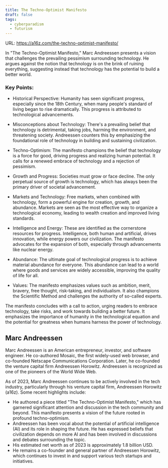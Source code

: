 ```yaml
---
title: The Techno-Optimist Manifesto
draft: false
tags:
  - cyberparadism
  - futurism
---
```


URL: https://a16z.com/the-techno-optimist-manifesto/

In "The Techno-Optimist Manifesto," Marc Andreessen presents a vision that challenges the prevailing pessimism surrounding technology. He argues against the notion that technology is on the brink of ruining everything, suggesting instead that technology has the potential to build a better world.

### Key Points:

- Historical Perspective: Humanity has seen significant progress, especially since the 18th Century, when many people's standard of living began to rise dramatically. This progress is attributed to technological advancements.

- Misconceptions about Technology: There's a prevailing belief that technology is detrimental, taking jobs, harming the environment, and threatening society. Andreessen counters this by emphasizing the foundational role of technology in building and sustaining civilization.

- Techno-Optimism: The manifesto champions the belief that technology is a force for good, driving progress and realizing human potential. It calls for a renewed embrace of technology and a rejection of pessimism.

- Growth and Progress: Societies must grow or face decline. The only perpetual source of growth is technology, which has always been the primary driver of societal advancement.

- Markets and Technology: Free markets, when combined with technology, form a powerful engine for creation, growth, and abundance. Markets are seen as the most effective way to organize a technological economy, leading to wealth creation and improved living standards.

- Intelligence and Energy: These are identified as the cornerstone resources for progress. Intelligence, both human and artificial, drives innovation, while energy powers our civilization. The manifesto advocates for the expansion of both, especially through advancements like nuclear energy.

- Abundance: The ultimate goal of technological progress is to achieve material abundance for everyone. This abundance can lead to a world where goods and services are widely accessible, improving the quality of life for all.

- Values: The manifesto emphasizes values such as ambition, merit, bravery, free thought, risk-taking, and individualism. It also champions the Scientific Method and challenges the authority of so-called experts.

The manifesto concludes with a call to action, urging readers to embrace technology, take risks, and work towards building a better future. It emphasizes the importance of humanity in the technological equation and the potential for greatness when humans harness the power of technology.

## Marc Andreessen

Marc Andreessen is an American entrepreneur, investor, and software engineer. He co-authored Mosaic, the first widely-used web browser, and co-founded Netscape Communications Corporation. Later, he co-founded the venture capital firm Andreessen Horowitz. Andreessen is recognized as one of the pioneers of the World Wide Web.

As of 2023, Marc Andreessen continues to be actively involved in the tech industry, particularly through his venture capital firm, Andreessen Horowitz (a16z). Some recent highlights include:

- He authored a piece titled "The Techno-Optimist Manifesto," which has garnered significant attention and discussion in the tech community and beyond. This manifesto presents a vision of the future rooted in profound techno-optimism.
- Andreessen has been vocal about the potential of artificial intelligence (AI) and its role in shaping the future. He has expressed beliefs that civilization depends on more AI and has been involved in discussions and debates surrounding the topic.
- His estimated net worth as of 2023 is approximately 1.8 billion USD.
- He remains a co-founder and general partner of Andreessen Horowitz, which continues to invest in and support various tech startups and initiatives.
